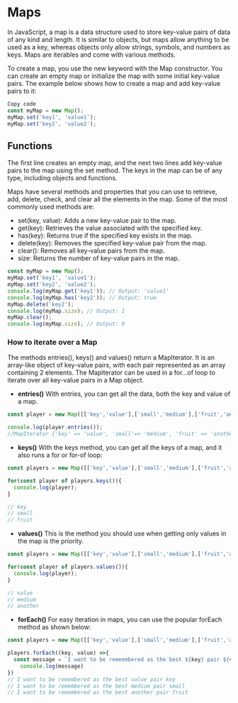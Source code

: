 # Maps

In JavaScript, a map is a data structure used to store key-value pairs of data of any kind and length. It is similar to objects, but maps allow anything to be used as a key, whereas objects only allow strings, symbols, and numbers as keys. Maps are iterables and come with various methods.

To create a map, you use the new keyword with the Map constructor. You can create an empty map or initialize the map with some initial key-value pairs. The example below shows how to create a map and add key-value pairs to it:

```javascript
Copy code
const myMap = new Map();
myMap.set('key1', 'value1');
myMap.set('key2', 'value2');
```

## Functions
The first line creates an empty map, and the next two lines add key-value pairs to the map using the set method. The keys in the map can be of any type, including objects and functions.

Maps have several methods and properties that you can use to retrieve, add, delete, check, and clear all the elements in the map. Some of the most commonly used methods are:

* set(key, value): Adds a new key-value pair to the map.
* get(key): Retrieves the value associated with the specified key.
* has(key): Returns true if the specified key exists in the map.
* delete(key): Removes the specified key-value pair from the map.
* clear(): Removes all key-value pairs from the map.
* size: Returns the number of key-value pairs in the map.

```javascript
const myMap = new Map();
myMap.set('key1', 'value1');
myMap.set('key2', 'value2');
console.log(myMap.get('key1')); // Output: 'value1'
console.log(myMap.has('key2')); // Output: true
myMap.delete('key2');
console.log(myMap.size); // Output: 1
myMap.clear();
console.log(myMap.size); // Output: 0
```

### How to iterate over a Map

The methods entries(), keys() and values() return a MapIterator. It is an array-like object of key-value pairs, with each pair represented as an array containing 2 elements. The MapIterator can be used in a for...of loop to iterate over all key-value pairs in a Map object.

* **entries()**
With entries, you can get all the data, both the key and value of a map.
```javascript
const player = new Map([['key','value'],['small','medium'],['fruit','another']]);

console.log(player.entries());
//MapIterator {'key' => 'value', 'small'=> 'medium', 'fruit' => 'another'}
```

* **keys()**
With the keys method, you can get all the keys of a map, and it also runs a for or for-of loop:
```javascript
const players = new Map([['key','value'],['small','medium'],['fruit','another']]);

for(const player of players.keys()){
  console.log(player);
}

// key
// small
// fruit
```

* **values()**
This is the method you should use when getting only values in the map is the priority.
```javascript
const players = new Map([['key','value'],['small','medium'],['fruit','another']]);

for(const player of players.values()){
  console.log(player);
}

// value
// medium
// another
```

* **forEach()**
For easy iteration in maps, you can use the popular forEach method as shown below:

```javascript
const players = new Map([['key','value'],['small','medium'],['fruit','another']]);

players.forEach((key, value) =>{
  const message = `I want to be remeembered as the best ${key} pair ${value}`;
    console.log(message)
})
// I want to be remembered as the best value pair key
// I want to be remembered as the best medium pair small
// I want to be remembered as the best another pair fruit
```